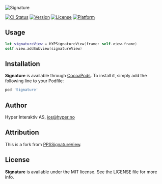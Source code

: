 ![Signature](https://raw.githubusercontent.com/hyperoslo/Signature/master/Assets/cover.png)

[![CI Status](http://img.shields.io/travis/hyperoslo/Signature.svg?style=flat)](https://travis-ci.org/hyperoslo/Signature)
[![Version](https://img.shields.io/cocoapods/v/Signature.svg?style=flat)](http://cocoadocs.org/docsets/Signature)
[![License](https://img.shields.io/cocoapods/l/Signature.svg?style=flat)](http://cocoadocs.org/docsets/Signature)
[![Platform](https://img.shields.io/cocoapods/p/Signature.svg?style=flat)](http://cocoadocs.org/docsets/Signature)

## Usage

```swift
let signatureView = HYPSignatureView(frame: self.view.frame)
self.view.addSubview(signatureView)
```

## Installation

**Signature** is available through [CocoaPods](http://cocoapods.org). To install
it, simply add the following line to your Podfile:

```ruby
pod 'Signature'
```

## Author

Hyper Interaktiv AS, ios@hyper.no

## Attribution

This is a fork from [PPSSignatureView](https://github.com/jharwig/PPSSignatureView).

## License

**Signature** is available under the MIT license. See the LICENSE file for more info.
